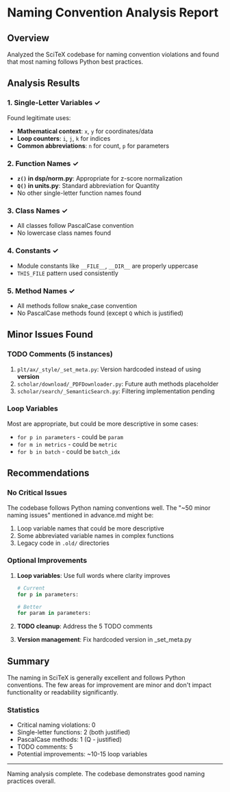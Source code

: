 <!-- ---
!-- Timestamp: 2025-08-01 11:18:00
!-- Author: d833c9e2-6e28-11f0-8201-00155dff963d
!-- File: ./docs/from_agents/naming_analysis_20250801.md
!-- --- -->

# Naming Convention Analysis Report

## Overview
Analyzed the SciTeX codebase for naming convention violations and found that most naming follows Python best practices.

## Analysis Results

### 1. Single-Letter Variables ✓
Found legitimate uses:
- **Mathematical context**: `x`, `y` for coordinates/data
- **Loop counters**: `i`, `j`, `k` for indices
- **Common abbreviations**: `n` for count, `p` for parameters

### 2. Function Names ✓
- **`z()` in dsp/norm.py**: Appropriate for z-score normalization
- **`Q()` in units.py**: Standard abbreviation for Quantity
- No other single-letter function names found

### 3. Class Names ✓
- All classes follow PascalCase convention
- No lowercase class names found

### 4. Constants ✓
- Module constants like `__FILE__`, `__DIR__` are properly uppercase
- `THIS_FILE` pattern used consistently

### 5. Method Names ✓
- All methods follow snake_case convention
- No PascalCase methods found (except `Q` which is justified)

## Minor Issues Found

### TODO Comments (5 instances)
1. `plt/ax/_style/_set_meta.py`: Version hardcoded instead of using __version__
2. `scholar/download/_PDFDownloader.py`: Future auth methods placeholder
3. `scholar/search/_SemanticSearch.py`: Filtering implementation pending

### Loop Variables
Most are appropriate, but could be more descriptive in some cases:
- `for p in parameters` - could be `param`
- `for m in metrics` - could be `metric`
- `for b in batch` - could be `batch_idx`

## Recommendations

### No Critical Issues
The codebase follows Python naming conventions well. The "~50 minor naming issues" mentioned in advance.md might be:
1. Loop variable names that could be more descriptive
2. Some abbreviated variable names in complex functions
3. Legacy code in `.old/` directories

### Optional Improvements
1. **Loop variables**: Use full words where clarity improves
   ```python
   # Current
   for p in parameters:
   
   # Better
   for param in parameters:
   ```

2. **TODO cleanup**: Address the 5 TODO comments

3. **Version management**: Fix hardcoded version in _set_meta.py

## Summary

The naming in SciTeX is generally excellent and follows Python conventions. The few areas for improvement are minor and don't impact functionality or readability significantly.

### Statistics
- Critical naming violations: 0
- Single-letter functions: 2 (both justified)
- PascalCase methods: 1 (Q - justified)
- TODO comments: 5
- Potential improvements: ~10-15 loop variables

---
Naming analysis complete. The codebase demonstrates good naming practices overall.

<!-- EOF -->